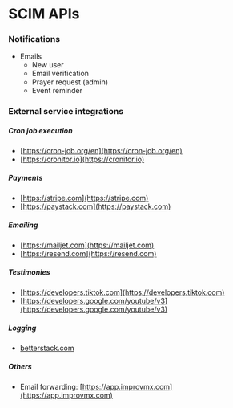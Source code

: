 # SCIM APIs

### Notifications

- Emails
  - New user
  - Email verification
  - Prayer request (admin)
  - Event reminder

### External service integrations

##### Cron job execution

- [https://cron-job.org/en](https://cron-job.org/en)
- [https://cronitor.io](https://cronitor.io)

##### Payments

- [https://stripe.com](https://stripe.com)
- [https://paystack.com](https://paystack.com)

##### Emailing

- [https://mailjet.com](https://mailjet.com)
- [https://resend.com](https://resend.com)

##### Testimonies

- [https://developers.tiktok.com](https://developers.tiktok.com)
- [https://developers.google.com/youtube/v3](https://developers.google.com/youtube/v3)

##### Logging

- [betterstack.com](betterstack.com)

##### Others

- Email forwarding: [https://app.improvmx.com](https://app.improvmx.com)
